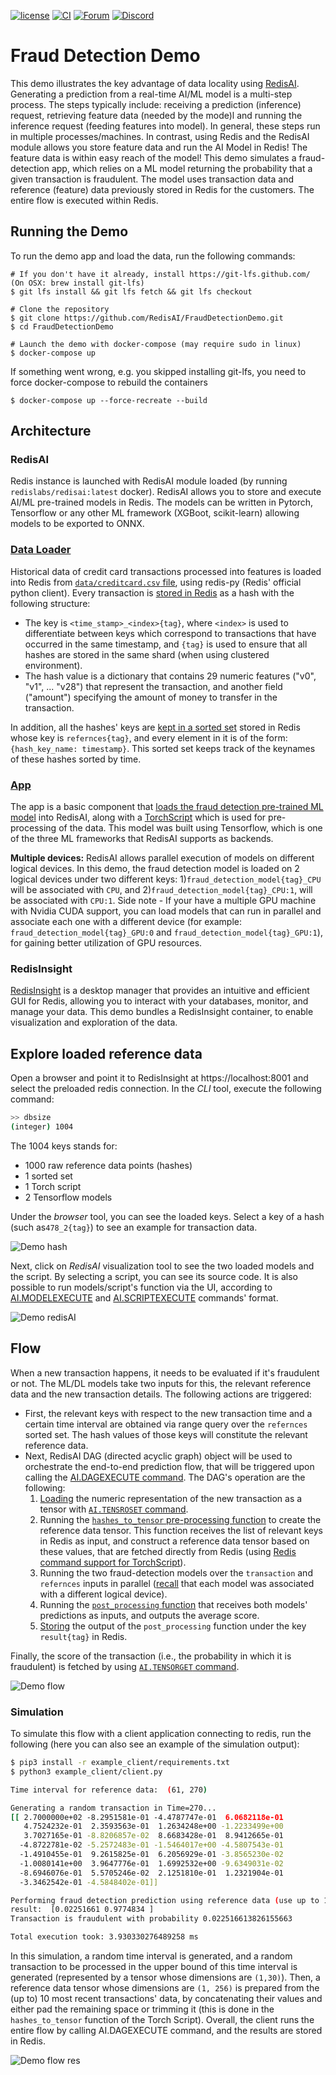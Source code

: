 [![license](https://img.shields.io/github/license/RedisAI/FraudDetectionDemo.svg)](https://github.com/RedisAI/FraudDetectionDemo)
[![CI](https://github.com/RedisAI/FraudDetectionDemo/actions/workflows/ci-config.yml/badge.svg)](https://github.com/RedisAI/FraudDetectionDemo/actions/workflows/ci-config.yml)
[![Forum](https://img.shields.io/badge/Forum-RedisAI-blue)](https://forum.redislabs.com/c/modules/redisai)
[![Discord](https://img.shields.io/discord/697882427875393627)](https://discord.gg/rTQm7UZ)

# Fraud Detection Demo    

This demo illustrates the key advantage of data locality using [RedisAI](https://oss.redislabs.com/redisai/). Generating a prediction from a real-time AI/ML model is a multi-step process. The steps typically include: receiving a prediction (inference) request, retrieving feature data (needed by the mode)l and running the inference request (feeding features into model). In general, these steps run in multiple processes/machines. In contrast, using Redis and the RedisAI module allows you store feature data and run the AI Model in Redis! The feature data is within easy reach of the model!
This demo simulates a fraud-detection app, which relies on a ML model returning the probability that a given transaction is fraudulent. The model uses transaction data and reference (feature) data previously stored in Redis for the customers. The entire flow is executed within Redis.

## Running the Demo
To run the demo app and load the data, run the following commands:
```
# If you don't have it already, install https://git-lfs.github.com/ (On OSX: brew install git-lfs)
$ git lfs install && git lfs fetch && git lfs checkout

# Clone the repository
$ git clone https://github.com/RedisAI/FraudDetectionDemo.git
$ cd FraudDetectionDemo

# Launch the demo with docker-compose (may require sudo in linux)
$ docker-compose up
```
If something went wrong, e.g. you skipped installing git-lfs, you need to force docker-compose to rebuild the containers
```
$ docker-compose up --force-recreate --build
```

## Architecture
### RedisAI
Redis instance is launched with RedisAI module loaded (by running `redislabs/redisai:latest` docker). RedisAI allows you to store and execute AI/ML pre-trained models in Redis. The models can be written in Pytorch, Tensorflow or any other ML framework (XGBoot, scikit-learn) allowing models to be exported to ONNX.

### [Data Loader](https://github.com/RedisAI/FraudDetectionDemo/blob/master/dataloader/load.py)
Historical data of credit card transactions processed into features is loaded into Redis from [`data/creditcard.csv` file](https://media.githubusercontent.com/media/RedisAI/FraudDetectionDemo/master/dataloader/data/creditcard.csv), using redis-py (Redis' official python client). Every transaction is [stored in Redis](https://github.com/RedisAI/FraudDetectionDemo/blob/master/dataloader/load.py#L31) as a hash with the following structure:
- The key is `<time_stamp>_<index>{tag}`, where `<index>` is used to differentiate between keys which correspond to transactions that have occurred in the same timestamp, and `{tag}` is used to ensure that all hashes are stored in the same shard (when using clustered environment). 
- The hash value is a dictionary that contains 29 numeric features ("v0", "v1", ... "v28") that represent the transaction, and another field ("amount") specifying the amount of money to transfer in the transaction.

In addition, all the hashes' keys are [kept in a sorted set](https://github.com/RedisAI/FraudDetectionDemo/blob/master/dataloader/load.py#L34) stored in Redis whose key is `refernces{tag}`, and every element in it is of the form: `{hash_key_name: timestamp}`. This sorted set keeps track of the keynames of these hashes sorted by time.

### [App](https://github.com/RedisAI/FraudDetectionDemo/blob/master/app/app_runner.py)
The app is a basic component that [loads the fraud detection pre-trained ML model](https://github.com/RedisAI/FraudDetectionDemo/blob/master/app/app_runner.py#L16) into RedisAI, along with a [TorchScript](https://oss.redis.com/redisai/intro/#scripting) which is used for pre-processing of the data. This model was built using Tensorflow, which is one of the three ML frameworks that RedisAI supports as backends.

**Multiple devices:** RedisAI allows parallel execution of models on different logical devices. In this demo, the fraud detection model is loaded on 2 logical devices under two different keys: 1)`fraud_detection_model{tag}_CPU` will be associated with `CPU`, and 2)`fraud_detection_model{tag}_CPU:1`, will be associated with `CPU:1`.
Side note - If your have a multiple GPU machine with Nvidia CUDA support, you can load models that can run in parallel and associate each one with a different device (for example: `fraud_detection_model{tag}_GPU:0` and `fraud_detection_model{tag}_GPU:1`), for gaining better utilization of GPU resources.

### RedisInsight
[RedisInsight](https://redis.com/redis-enterprise/redis-insight/) is a desktop manager that provides an intuitive and efficient GUI for Redis, allowing you to interact with your databases, monitor, and manage your data. This demo bundles a RedisInsight container, to enable visualization and exploration of the data.  

## Explore loaded reference data
Open a browser and point it to RedisInsight at https://localhost:8001 and select the preloaded redis connection.
In the *CLI* tool, execute the following command:
```bash
>> dbsize
(integer) 1004
```

The 1004 keys stands for:
- 1000 raw reference data points (hashes)
- 1 sorted set
- 1 Torch script
- 2 Tensorflow models

Under the *browser* tool, you can see the loaded keys. Select a key of a hash (such as`478_2{tag}`) to see an example for transaction data.

![Demo hash](./demo_hash.png "Demo hash redisInsights")

Next, click on *RedisAI* visualization tool to see the two loaded models and the script. By selecting a script, you can see its source code. It is also possible to run models/script's function via the UI, according to [AI.MODELEXECUTE](https://oss.redis.com/redisai/commands/#aimodelexecute) and [AI.SCRIPTEXECUTE](https://oss.redis.com/redisai/commands/#aiscriptexecute) commands' format.   

![Demo redisAI](./demo_redisAI.png "Demo redisAI redisInsights")

## Flow
When a new transaction happens, it needs to be evaluated if it's fraudulent or not. The ML/DL models take two inputs for this, the relevant reference data and the new transaction details. The following actions are triggered:
* First, the relevant keys with respect to the new transaction time and a certain time interval are obtained via range query over the `refernces` sorted set. The hash values of those keys will constitute the relevant reference data.
* Next, RedisAI DAG (directed acyclic graph) object will be used to orchestrate the end-to-end prediction flow, that will be triggered upon calling the [AI.DAGEXECUTE command](https://oss.redis.com/redisai/commands/#aidagexecute). The DAG's operation are the following:
  1. [Loading](https://github.com/RedisAI/FraudDetectionDemo/blob/master/example_client/client.py#L26) the numeric representation of the new transaction as a tensor with [`AI.TENSROSET` command](https://oss.redis.com/redisai/commands/#aitensorset).
  2. Running the [`hashes_to_tensor` pre-processing function](https://github.com/RedisAI/FraudDetectionDemo/blob/master/app/script.py#L23) to create the reference data tensor. This function receives the list of relevant keys in Redis as input, and construct a reference data tensor based on these values, that are fetched directly from Redis (using [Redis command support for TorchScript](https://oss.redis.com/redisai/commands/#redis-commands-support)).
  3. Running the two fraud-detection models over the `transaction` and `refernces` inputs in parallel ([recall](https://github.com/RedisAI/FraudDetectionDemo/blob/master/README.md#L43) that each model was associated with a different logical device).
  4. Running the [`post_processing` function](https://github.com/RedisAI/FraudDetectionDemo/blob/master/app/script.py#L37) that receives both models' predictions as inputs, and outputs the average score.
  5. [Storing](https://github.com/RedisAI/FraudDetectionDemo/blob/master/example_client/client.py#L25) the output of the `post_processing` function under the key `result{tag}` in Redis.

Finally, the score of the transaction (i.e., the probability in which it is fraudulent) is fetched by using [`AI.TENSORGET` command](https://oss.redis.com/redisai/commands/#aitensorget).

![Demo flow](./demo_flow.png "Demo flow")

### Simulation
To simulate this flow with a client application connecting to redis, run the following (here you can also see an example of the simulation output):
```bash
$ pip3 install -r example_client/requirements.txt
$ python3 example_client/client.py

Time interval for reference data:  (61, 270)

Generating a random transaction in Time=270...
[[ 2.7000000e+02 -8.2951581e-01 -4.4787747e-01  6.0682118e-01
   4.7524232e-01  2.3593563e-01  1.2634248e+00 -1.2233499e+00
   3.7027165e-01 -8.8206857e-02  8.6683428e-01  8.9412665e-01
  -4.8722781e-02 -5.2572483e-01 -1.5464017e+00 -4.5807543e-01
  -1.4910455e-01  9.2615825e-01  6.2056929e-01 -3.8565230e-02
  -1.0080141e+00  3.9647776e-01  1.6992532e+00 -9.6349031e-02
  -8.6946076e-01  5.5705246e-02  2.1251810e-01  1.2321904e-01
  -3.3462542e-01 -4.5848402e-01]]

Performing fraud detection prediction using reference data (use up to 10 previous transactions)...
result:  [0.02251661 0.9774834 ]
Transaction is fraudulent with probability 0.022516613826155663

Total execution took: 3.930330276489258 ms


```

In this simulation, a random time interval is generated, and a random transaction to be processed in the upper bound of this time interval is generated (represented by a tensor whose dimensions are `(1,30)`). Then, a reference data tensor whose dimensions are `(1, 256)` is prepared from the (up to) 10 most recent transactions' data, by concatenating their values and either pad the remaining space or trimming it (this is done in the `hashes_to_tensor` function of the Torch Script). Overall, the client runs the entire flow by calling AI.DAGEXECUTE command, and the results are stored in Redis.    

![Demo flow res](./demo_res.png "Demo flow result")
